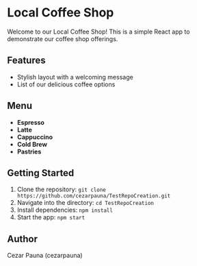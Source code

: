 # Local Coffee Shop

Welcome to our Local Coffee Shop! This is a simple React app to demonstrate our coffee shop offerings.

## Features
- Stylish layout with a welcoming message
- List of our delicious coffee options

## Menu
- **Espresso**
- **Latte**
- **Cappuccino**
- **Cold Brew**
- **Pastries**

## Getting Started
1. Clone the repository: `git clone https://github.com/cezarpauna/TestRepoCreation.git`
2. Navigate into the directory: `cd TestRepoCreation`
3. Install dependencies: `npm install`
4. Start the app: `npm start`

## Author
Cezar Pauna (cezarpauna)
